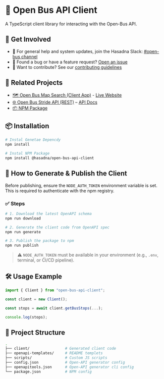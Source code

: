 # 🚌 Open Bus API Client

A TypeScript client library for interacting with the Open-Bus API.

## 📢 Get Involved

- 💬 For general help and system updates, join the Hasadna Slack: [#open-bus channel](https://join.slack.com/t/hasadna/shared_invite/zt-167h764cg-J18ZcY1odoitq978IyMMig)
- 🐞 Found a bug or have a feature request? [Open an issue](https://github.com/hasadna/open-bus-map-search/issues/new)
- 🤝 Want to contribute? See our [contributing guidelines](https://github.com/hasadna/open-bus-pipelines/blob/main/CONTRIBUTING.md)

## 🔗 Related Projects

- [🗺️ Open Bus Map Search (Client App)](https://github.com/hasadna/open-bus-map-search) - [Live Website](https://open-bus-map-search.hasadna.org.il/dashboard)
- [🌐 Open Bus Stride API (REST)](https://github.com/hasadna/open-bus-stride-api) – [API Docs](https://open-bus-stride-api.hasadna.org.il/docs)
- [📦 NPM Package](https://www.npmjs.com/package/@hasadna/open-bus-api-client)

## 📦 Installation

```bash
# Instal Genetae Depencdy
npm install

# Instal NPM Package
npm install @hasadna/open-bus-api-client
```

## 🚀 How to Generate & Publish the Client

Before publishing, ensure the `NODE_AUTH_TOKEN` environment variable is set.
This is required to authenticate with the npm registry.

### ✅ Steps

```bash
# 1. Download the latest OpenAPI schema
npm run download

# 2. Generate the client code from OpenAPI spec
npm run generate

# 3. Publish the package to npm
npm run publish
```

> ⚠️ `NODE_AUTH_TOKEN` must be available in your environment (e.g., `.env`, terminal, or CI/CD pipeline).

## 🛠️ Usage Example

```ts
import { Client } from "open-bus-api-client";

const client = new Client();

const stops = await client.getBusStops(...);

console.log(stops);
```

## 📂 Project Structure

```bash
.
├── client/                # Generated client code
├── openapi-templates/     # README templets
├── scripts/               # Custom JS scripts
├── config.json            # Open-API generator config
├── openapitools.json      # Open-API generator cli config
└── package.json           # NPM config
```
